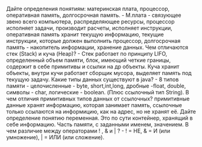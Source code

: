Дайте определения понятиям: материнская плата, процессор, оперативная память, долгосрочная память. - М.плата - связующее звено всего компьютера, распределяющее ресурсы, 
процессор исполняет задачи, производит расчеты, исполняет инструкции, оперативная память хранит текущую информацию, текущие инструкции, которые должен выполнить процессор, долгосрочная память - накопитель информации, хранение данных.
Чем отличаются стек (Stack) и куча (Heap)? - Стек работает по принципу LIFO, определенный объем памяти, блок, имеющий четкие границы, содержит в себе примитивы и ссылки на др объекты. Куча хранит объекты, внутри кучи работает сборщик мусора, выделяет память под текущую задачу.
Какие типы данных существуют в java? - 8 типов памяти - целочисленные - byte, short,int,long, дробные -float, double, символы - char, логические - boolean. (Плюс ссылочный тип String).
В чем отличия примитивных типов данных от ссылочных? примитивные данные хранят информацию, которая занимает память, ссылочные только ссылаются на информицию, как на адрес, но не хранят её.
Дайте определение понятию переменная. Это по сути контейнер, хранящий в себе информацию. Часть памяти, с заданными именем, значением. 
В чем различие между операторами ! , & и | ? - ! = НЕ, &  = И (или умножение), | = ИЛИ (или сложение).
